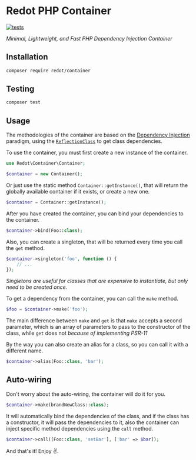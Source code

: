 # Redot PHP Container

[![tests](https://github.com/redot-src/php-container/actions/workflows/php.yml/badge.svg)](https://github.com/redot-src/php-container/actions/workflows/php.yml)

*Minimal, Lightweight, and Fast PHP Dependency Injection Container*

## Installation

```sh
composer require redot/container
```

## Testing

```sh
composer test
```

## Usage

The methodologies of the container are based on the [Dependency Injection](https://en.wikipedia.org/wiki/Dependency_injection) paradigm, using the [`ReflectionClass`](https://php.net/manual/en/class.reflectionclass.php) to get class dependencies.

To use the container, you must first create a new instance of the container.

```php
use Redot\Container\Container;

$container = new Container();
```

Or just use the static method `Container::getInstance()`, that will return the globally available container if it exists, or create a new one.

```php
$container = Container::getInstance();
```

After you have created the container, you can bind your dependencies to the container.

```php
$container->bind(Foo::class);
```

Also, you can create a singleton, that will be returned every time you call the `get` method.

```php
$container->singleton('foo', function () {
    // ...
});
```

*Singletons are useful for classes that are expensive to instantiate, but only need to be created once.*

To get a dependency from the container, you can call the `make` method.

```php
$foo = $container->make('foo');
```

The main difference between `make` and `get` is that `make` accepts a second parameter, which is an array of parameters to pass to the constructor of the class, while `get` does not *because of implementing PSR-11*

By the way you can also create an alias for a class, so you can call it with a different name.

```php
$container->alias(Foo::class, 'bar');
```

## Auto-wiring

Don't worry about the auto-wiring, the container will do it for you.

```php
$container->make(brandNewClass::class);
```

It will automatically bind the dependencies of the class, and if the class has a constructor, it will pass the dependencies to it, also the container can inject specific method dependencies using the `call` method.

```php
$container->call([Foo::class, 'setBar'], ['bar' => $bar]);
```

And that's it! Enjoy ✌.
